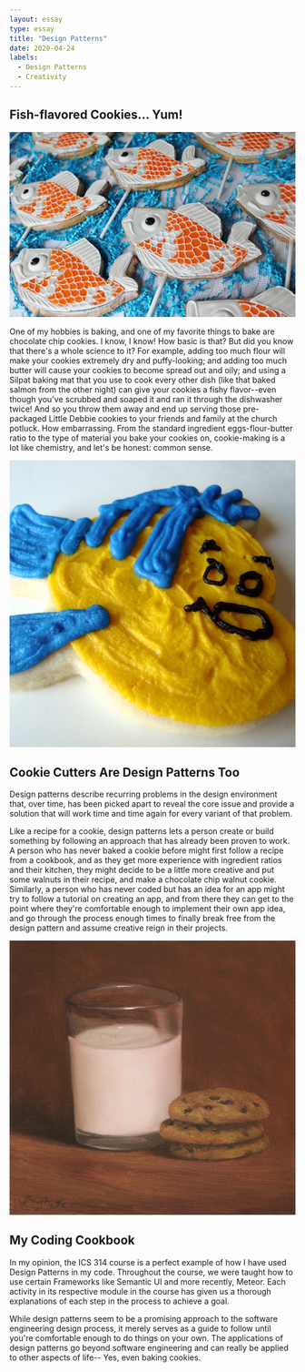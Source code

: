```yaml
---
layout: essay
type: essay
title: "Design Patterns"
date: 2020-04-24
labels:
  - Design Patterns
  - Creativity
---
```


## Fish-flavored Cookies... Yum!

<img class="ui medium left floated image" src="../images/fishcookies.jpg">

One of my hobbies is baking, and one of my favorite things to bake are chocolate chip cookies.  I know, I know! How basic is that? But did you know that there's a whole science to it? For example, adding too much flour will make your cookies extremely dry and puffy-looking; and adding too much butter will cause your cookies to become spread out and oily; and using a Silpat baking mat that you use to cook every other dish (like that baked salmon from the other night) can give your cookies a fishy flavor--even though you've scrubbed and soaped it and ran it through the dishwasher twice! And so you throw them away and end up serving those pre-packaged Little Debbie cookies to your friends and family at the church potluck. How embarrassing. From the standard ingredient eggs-flour-butter ratio to the type of material you bake your cookies on, cookie-making is a lot like chemistry, and let's be honest: common sense. 

<img class="ui medium right floated image" src="../images/flounder.jpg">

## Cookie Cutters Are Design Patterns Too

Design patterns describe recurring problems in the design environment that, over time, has been picked apart to reveal the core issue and provide a solution that will work time and time again for every variant of that problem. 

Like a recipe for a cookie, design patterns lets a person create or build something by following an approach that has already been proven to work. A person who has never baked a cookie before might first follow a recipe from a cookbook, and as they get more experience with ingredient ratios and their kitchen, they might decide to be a little more creative and put some walnuts in their recipe, and make a chocolate chip walnut cookie. Similarly, a person who has never coded but has an idea for an app might try to follow a tutorial on creating an app, and from there they can get to the point where they're comfortable enough to implement their own app idea, and go through the process enough times to finally break free from the design pattern and assume creative reign in their projects.

<img class="ui medium left floated image" src="../images/milkandcookies.jpg">

## My Coding Cookbook 

In my opinion, the ICS 314 course is a perfect example of how I have used Design Patterns in my code. Throughout the course, we were taught how to use certain Frameworks like Semantic UI and more recently, Meteor. Each activity in its respective module in the course has given us a thorough explanations of each step in the process to achieve a goal.

While design patterns seem to be a promising approach to the software engineering design process, it merely serves as a guide to follow until you're comfortable enough to do things on your own. The applications of design patterns go beyond software engineering and can really be applied to other aspects of life-- Yes, even baking cookies.
